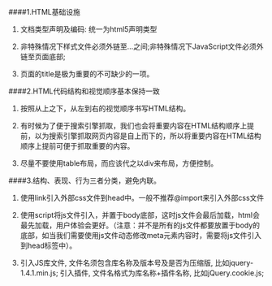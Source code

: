 ####1.HTML基础设施 

1. 文档类型声明及编码: 统一为html5声明类型<!DOCTYPE html>

2. 非特殊情况下样式文件必须外链至<head>...</head>之间;非特殊情况下JavaScript文件必须外链至页面底部;

3. 页面的title是极为重要的不可缺少的一项。 


####2.HTML代码结构和视觉顺序基本保持一致 
1. 按照从上之下，从左到右的视觉顺序书写HTML结构。

2. 有时候为了便于搜索引擎抓取，我们也会将重要内容在HTML结构顺序上提前，以为搜索引擎抓取网页内容是自上而下的，所以将重要内容在HTML结构顺序上提前可便于抓取重要的内容。

3. 尽量不要使用table布局，而应该代之以div来布局，方便控制。

####3.结构、表现、行为三者分类，避免内联。

1. 使用link引入外部css文件到head中。一般不推荐@import来引入外部css文件

2. 使用script将js文件引入，并置于body底部，这时js文件会最后加载，html会最先加载，用户体验会更好。（注意：并不是所有的js文件都要放置于body的底部，如当我们需要使用js文件动态修改meta元素内容时，需要将js文件引入到head标签中）。

3. 引入JS库文件, 文件名须包含库名称及版本号及是否为压缩版, 比如jquery-1.4.1.min.js; 引入插件, 文件名格式为库名称+插件名称, 比如jQuery.cookie.js;




